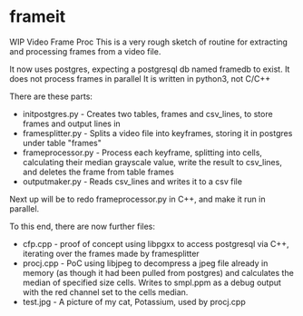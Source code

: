 # frameit
WIP Video Frame Proc
This is a very rough sketch of routine for extracting and processing frames from a video file.

It now uses postgres, expecting a postgresql db named framedb to exist.
It does not process frames in parallel
It is written in python3, not C/C++

There are these parts:

* initpostgres.py - Creates two tables, frames and csv_lines, to store frames and output lines in
* framesplitter.py - Splits a video file into keyframes, storing it in postgres under table "frames"
* frameprocessor.py - Process each keyframe, splitting into cells, calculating their median grayscale value, write the result to csv_lines, and deletes the frame from table frames
* outputmaker.py - Reads csv_lines and writes it to a csv file

Next up will be to redo frameprocessor.py in C++, and make it run in parallel.

To this end, there are now further files:

* cfp.cpp - proof of concept using libpgxx to access postgresql via C++, iterating over the frames made by framesplitter
* procj.cpp - PoC using libjpeg to decompress a jpeg file already in memory (as though it had been pulled from postgres) and calculates the median of specified size cells. Writes to smpl.ppm as a debug output with the red channel set to the cells median.
* test.jpg - A picture of my cat, Potassium, used by procj.cpp
